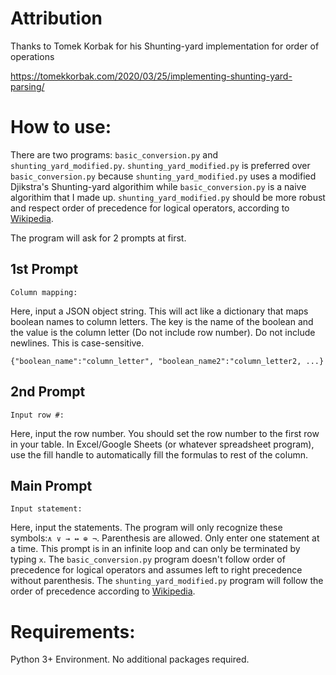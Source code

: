 # Attribution
Thanks to Tomek Korbak for his Shunting-yard implementation for order of operations
 
https://tomekkorbak.com/2020/03/25/implementing-shunting-yard-parsing/
# How to use:

There are two programs: ```basic_conversion.py``` and ```shunting_yard_modified.py```. ```shunting_yard_modified.py``` is preferred over ```basic_conversion.py``` because ```shunting_yard_modified.py``` uses a modified Djikstra's Shunting-yard algorithim while ```basic_conversion.py``` is a naive algorithim that I made up. ```shunting_yard_modified.py``` should be more robust and respect order of precedence for logical operators, according to [Wikipedia](https://en.wikipedia.org/wiki/Logical_connective#Order_of_precedence).

The program will ask for 2 prompts at first.
## 1st Prompt
~~~
Column mapping:
~~~
Here, input a JSON object string. This will act like a  dictionary that maps boolean names to column letters. The key is the name of the boolean and the value is the column letter (Do not include row number). Do not include newlines. This is case-sensitive.
```
{"boolean_name":"column_letter", "boolean_name2":"column_letter2, ...}
```
## 2nd Prompt
~~~
Input row #:
~~~
Here, input the row number. You should set the row number to the first row in your table. In Excel/Google Sheets (or whatever spreadsheet program), use the fill handle to automatically fill the formulas to rest of the column.
## Main Prompt
~~~
Input statement:
~~~
Here, input the statements. The program will only recognize these symbols:```∧ ∨ → ↔ ⊕ ¬```. Parenthesis are allowed. Only enter one statement at a time. This prompt is in an infinite loop and can only be terminated by typing ```x```. The ```basic_conversion.py``` program doesn't follow order of precedence for logical operators and assumes left to right precedence without parenthesis. The ```shunting_yard_modified.py``` program will follow the order of precedence according to [Wikipedia](https://en.wikipedia.org/wiki/Logical_connective#Order_of_precedence).
# Requirements:
Python 3+ Environment. No additional packages required.
